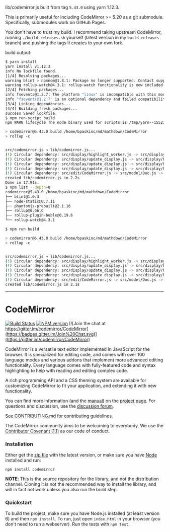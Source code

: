 lib/codemirror.js built from tag `5.43.0` using yarn 1.12.3.

This is primarily useful for including CodeMirror >= 5.20 as a git submodule.
Specifically, submodules work on GitHub Pages.

You don't have to trust my build.  I recommend taking upstream CodeMirror,
running `./build-releases.sh` yourself (latest version in my
 `build-releases` branch) and pushing the tags it creates to your own fork.

build output:

```bash
$ yarn install
yarn install v1.12.3
info No lockfile found.
[1/4] Resolving packages...
warning blint > nomnom@1.8.1: Package no longer supported. Contact support@npmjs.com for more info.
warning rollup-watch@4.3.1: rollup-watch functionality is now included in Rollup itself
[2/4] Fetching packages...
info fsevents@1.2.7: The platform "linux" is incompatible with this module.
info "fsevents@1.2.7" is an optional dependency and failed compatibility check. Excluding it from installation.
[3/4] Linking dependencies...
[4/4] Building fresh packages...
success Saved lockfile.
$ npm run-script build
npm WARN lifecycle The node binary used for scripts is /tmp/yarn--1552333376900-0.842264457554752/node but npm is using /usr/bin/node itself. Use the `--scripts-prepend-node-path` option to include the path for the node binary npm was executed with.

> codemirror@5.43.0 build /home/bpaskinc/md/mathdown/CodeMirror
> rollup -c


src/codemirror.js → lib/codemirror.js...
(!) Circular dependency: src/display/highlight_worker.js -> src/display/operations.js -> src/display/scrollbars.js -> src/display/scrolling.js -> src/display/highlight_worker.js
(!) Circular dependency: src/display/update_display.js -> src/display/highlight_worker.js -> src/display/operations.js -> src/display/scrollbars.js -> src/display/scrolling.js -> src/display/line_numbers.js -> src/display/update_display.js
(!) Circular dependency: src/display/update_display.js -> src/display/highlight_worker.js -> src/display/operations.js -> src/display/scrollbars.js -> src/display/scrolling.js -> src/display/update_display.js
(!) Circular dependency: src/display/update_display.js -> src/display/highlight_worker.js -> src/display/operations.js -> src/display/update_display.js
(!) Circular dependency: src/edit/CodeMirror.js -> src/model/Doc.js -> src/edit/CodeMirror.js
created lib/codemirror.js in 2.2s
Done in 17.91s.
$ npm list --depth=0
codemirror@5.43.0 /home/bpaskinc/md/mathdown/CodeMirror
├── blint@1.0.3
├── node-static@0.7.11
├── phantomjs-prebuilt@2.1.16
├── rollup@0.66.6
├── rollup-plugin-buble@0.19.6
└── rollup-watch@4.3.1

$ npm run build

> codemirror@5.43.0 build /home/bpaskinc/md/mathdown/CodeMirror
> rollup -c


src/codemirror.js → lib/codemirror.js...
(!) Circular dependency: src/display/highlight_worker.js -> src/display/operations.js -> src/display/scrollbars.js -> src/display/scrolling.js -> src/display/highlight_worker.js
(!) Circular dependency: src/display/update_display.js -> src/display/highlight_worker.js -> src/display/operations.js -> src/display/scrollbars.js -> src/display/scrolling.js -> src/display/line_numbers.js -> src/display/update_display.js
(!) Circular dependency: src/display/update_display.js -> src/display/highlight_worker.js -> src/display/operations.js -> src/display/scrollbars.js -> src/display/scrolling.js -> src/display/update_display.js
(!) Circular dependency: src/display/update_display.js -> src/display/highlight_worker.js -> src/display/operations.js -> src/display/update_display.js
(!) Circular dependency: src/edit/CodeMirror.js -> src/model/Doc.js -> src/edit/CodeMirror.js
created lib/codemirror.js in 2.1s
```

----


# CodeMirror

[![Build Status](https://travis-ci.org/codemirror/CodeMirror.svg)](https://travis-ci.org/codemirror/CodeMirror)
[![NPM version](https://img.shields.io/npm/v/codemirror.svg)](https://www.npmjs.org/package/codemirror)
[![Join the chat at https://gitter.im/codemirror/CodeMirror](https://badges.gitter.im/Join%20Chat.svg)](https://gitter.im/codemirror/CodeMirror)  

CodeMirror is a versatile text editor implemented in JavaScript for
the browser. It is specialized for editing code, and comes with over
100 language modes and various addons that implement more advanced
editing functionality. Every language comes with fully-featured code
and syntax highlighting to help with reading and editing complex code.

A rich programming API and a CSS theming system are available for
customizing CodeMirror to fit your application, and extending it with
new functionality.

You can find more information (and the
[manual](https://codemirror.net/doc/manual.html)) on the [project
page](https://codemirror.net). For questions and discussion, use the
[discussion forum](https://discuss.codemirror.net/).

See
[CONTRIBUTING.md](https://github.com/codemirror/CodeMirror/blob/master/CONTRIBUTING.md)
for contributing guidelines.

The CodeMirror community aims to be welcoming to everybody. We use the
[Contributor Covenant
(1.1)](http://contributor-covenant.org/version/1/1/0/) as our code of
conduct.

### Installation

Either get the [zip file](https://codemirror.net/codemirror.zip) with
the latest version, or make sure you have [Node](https://nodejs.org/)
installed and run:

    npm install codemirror

**NOTE**: This is the source repository for the library, and not the
distribution channel. Cloning it is not the recommended way to install
the library, and will in fact not work unless you also run the build
step.

### Quickstart

To build the project, make sure you have Node.js installed (at least version 6)
and then `npm install`. To run, just open `index.html` in your
browser (you don't need to run a webserver). Run the tests with `npm test`.
